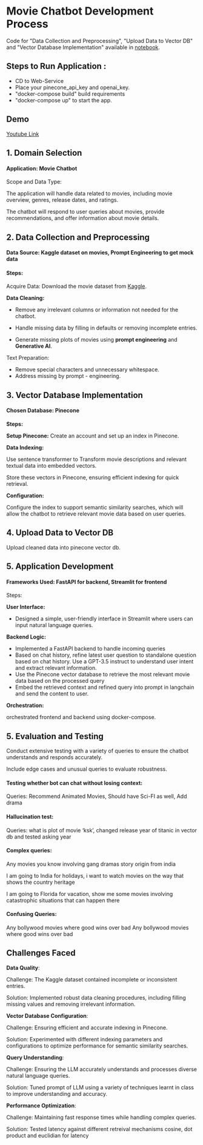 # Movie Chatbot Development Process

Code for "Data Collection and Preprocessing", "Upload Data to Vector DB" and "Vector Database Implementation" available in [notebook](data_upload_to_vectorstore.ipynb).

## Steps to Run Application :

- CD to Web-Service
- Place your pinecone_api_key and openai_key.
- "docker-compose build" build requirements
- "docker-compose up" to start the app.

## Demo

[Youtube Link](https://www.youtube.com/watch?v=G9KNT74KJXU)

## 1. Domain Selection

#### Application: Movie Chatbot

Scope and Data Type:

The application will handle data related to movies, including movie overview, genres, release dates, and ratings.

The chatbot will respond to user queries about movies, provide recommendations, and offer information about movie details.

## 2. Data Collection and Preprocessing
#### Data Source: Kaggle dataset on movies, Prompt Engineering to get mock data
#### Steps:

Acquire Data: Download the movie dataset from [Kaggle](https://www.kaggle.com/datasets/rounakbanik/the-movies-dataset/data?select=movies_metadata.csv).

**Data Cleaning:**

- Remove any irrelevant columns or information not needed for the chatbot.

- Handle missing data by filling in defaults or removing incomplete entries.

- Generate missing plots of movies using **prompt engineering** and **Generative AI**. 

Text Preparation:
- Remove special characters and unnecessary whitespace.
- Address missing by prompt - engineering.

## 3. Vector Database Implementation
#### Chosen Database: Pinecone

**Steps:**

**Setup Pinecone:**
Create an account and set up an index in Pinecone.

**Data Indexing:**

Use sentence transformer to Transform movie descriptions and relevant textual data into embedded vectors.

Store these vectors in Pinecone, ensuring efficient indexing for quick retrieval.

**Configuration:**

Configure the index to support semantic similarity searches, which will allow the chatbot to retrieve relevant movie data based on user queries.

## 4. Upload Data to Vector DB
Upload cleaned data into pinecone vector db. 

## 5. Application Development
#### Frameworks Used: FastAPI for backend, Streamlit for frontend
Steps:

**User Interface:**
- Designed a simple, user-friendly interface in Streamlit where users can input natural language queries.

**Backend Logic:**
- Implemented a FastAPI backend to handle incoming queries
- Based on chat history, refine latest user question to standalone question based on chat history. Use a GPT-3.5 instruct to understand user intent and extract relevant information.
- Use the Pinecone vector database to retrieve the most relevant movie data based on the processed query
- Embed the retrieved context and refined query into prompt in langchain and send the content to user. 

**Orchestration:** 

orchestrated frontend and backend using docker-compose.
## 5. Evaluation and Testing

Conduct extensive testing with a variety of queries to ensure the chatbot understands and responds accurately.

Include edge cases and unusual queries to evaluate robustness.

#### Testing whether bot can chat without losing context:

Queries:  Recommend Animated Movies, Should have Sci-FI as well, Add drama 

#### Hallucination test:

Queries: what is plot of movie ‘ksk’, changed release year of titanic in vector db and tested asking year

#### Complex queries:

Any movies you know involving gang dramas story origin from india

I am going to India for holidays, i want to watch movies on the way that shows the country heritage

I am going to Florida for vacation, show me some movies involving catastrophic situations that can happen there

#### Confusing Queries:

Any bollywood movies where good wins over bad
Any bollywood movies where good wins over bad


## Challenges Faced

**Data Quality**:

Challenge: The Kaggle dataset contained incomplete or inconsistent entries. 

Solution: Implemented robust data cleaning procedures, including filling missing values and removing irrelevant information.

**Vector Database Configuration**:

Challenge: Ensuring efficient and accurate indexing in Pinecone. 

Solution: Experimented with different indexing parameters and configurations to optimize performance for semantic similarity searches.

**Query Understanding**:

Challenge: Ensuring the LLM accurately understands and processes diverse natural language queries. 

Solution: Tuned prompt of LLM using a variety of techniques learnt in class to improve understanding and accuracy.

**Performance Optimization**:

Challenge: Maintaining fast response times while handling complex queries. 

Solution: Tested latency against different retreival mechanisms cosine, dot product and euclidian for latency

